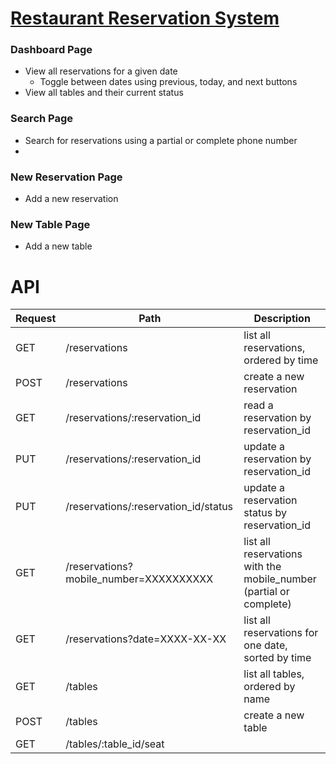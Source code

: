 # [Restaurant Reservation System](https://restaurantreservationsystem-frontend.onrender.com)

### Dashboard Page
* View all reservations for a given date
  * Toggle between dates using previous, today, and next buttons
* View all tables and their current status 
### Search Page
* Search for reservations using a partial or complete phone number
* 
### New Reservation Page
* Add a new reservation
### New Table Page
* Add a new table 

# API
Request | Path | Description
| ----------- | ----------- | ----------- |
| GET | /reservations | list all reservations, ordered by time | 
| POST | /reservations | create a new reservation |
| GET | /reservations/:reservation_id | read a reservation by reservation_id|
| PUT | /reservations/:reservation_id | update a reservation by reservation_id|
| PUT | /reservations/:reservation_id/status | update a reservation status by reservation_id|
| GET | /reservations?mobile_number=XXXXXXXXXX | list all reservations with the mobile_number (partial or complete)
| GET | 	/reservations?date=XXXX-XX-XX | list all reservations for one date, sorted by time| 
| GET | /tables | list all tables, ordered by name|
| POST | /tables | create a new table | 
| GET | /tables/:table_id/seat | 
